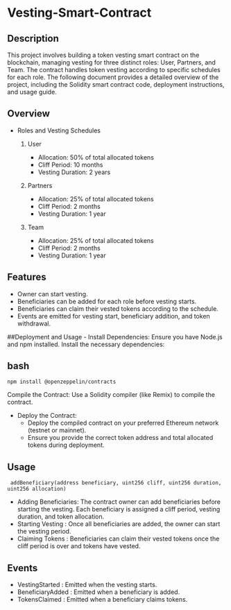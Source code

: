 
# Vesting-Smart-Contract

## Description
This project involves building a token vesting smart contract on the blockchain, managing vesting for three distinct roles: User, Partners, and Team. The contract handles token vesting according to specific schedules for each role. The following document provides a detailed overview of the project, including the Solidity smart contract code, deployment instructions, and usage guide.


## Overview

 * Roles and Vesting Schedules
     1. User
        - Allocation: 50% of total allocated tokens
        - Cliff Period: 10 months
        - Vesting Duration: 2 years
   
     2. Partners
        - Allocation: 25% of total allocated tokens
        - Cliff Period: 2 months
        - Vesting Duration: 1 year
   
     3. Team
        - Allocation: 25% of total allocated tokens
        - Cliff Period: 2 months
        - Vesting Duration: 1 year

## Features
  - Owner can start vesting.
  - Beneficiaries can be added for each role before vesting starts.
  - Beneficiaries can claim their vested tokens according to the schedule.
  - Events are emitted for vesting start, beneficiary addition, and token withdrawal.
  
 ##Deployment and Usage
      - Install Dependencies: Ensure you have Node.js and npm installed. Install the necessary dependencies:

## bash
    npm install @openzeppelin/contracts

Compile the Contract: Use a Solidity compiler (like Remix) to compile the contract.

 * Deploy the Contract: 
    - Deploy the compiled contract on your preferred Ethereum network (testnet or mainnet).
    - Ensure you provide the correct token address and total allocated tokens during deployment.

 ## Usage
     addBeneficiary(address beneficiary, uint256 cliff, uint256 duration, uint256 allocation)
  - Adding Beneficiaries: The contract owner can add beneficiaries before starting the vesting. Each beneficiary is assigned a cliff period, vesting duration, and token allocation.
  - Starting Vesting    : Once all beneficiaries are added, the owner can start the vesting period.
  - Claiming Tokens     : Beneficiaries can claim their vested tokens once the cliff period is over and tokens have vested.

 ## Events
   - VestingStarted    : Emitted when the vesting starts.
   - BeneficiaryAdded  : Emitted when a beneficiary is added.
   - TokensClaimed     : Emitted when a beneficiary claims tokens.

 
